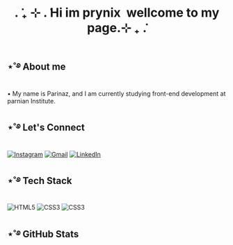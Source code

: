 <h1 align="center" font="tahoma">. ݁₊ ⊹ . ݁Hi im prynix <img src="http://dl4.glitter-graphics.net/pub/805/805904er7glfspo6.gif" alt=""> wellcome to my page.⊹ ₊ ݁.</h1>
<p align="center">
  <img src="https://s6.uupload.ir/files/photo_2025-09-01_18-08-42_kso0.jpg" alt="" />
</p>
<h2 >⋆˚࿔ About me</h2>
• My name is Parinaz, and I am currently studying front-end development at parnian Institute.
<h2>⋆˚࿔ Let's Connect</h2>
<div>
  <a href="https://www.instagram.com/prynix_dev/" target="_blank" rel="noopener">
    <img src="https://img.shields.io/badge/instagram-instagram?style=social&logo=instagram&logoSize=auto" alt="Instagram"></a>
 <a href="mailto:parinazes9877@gmail.com" target="_blank" rel="noopener">
    <img src="https://img.shields.io/badge/Gmail-gmail?style=social&logo=gmail" alt="Gmail"></a>
  <a href="https://www.linkedin.com/in/parinaz-esmaeilian-15824937b/" target="_blank" rel="noopener">
    <img src="https://img.shields.io/badge/LinkedIn-LinkedIn?style=social&logo=LinkedIn" alt="LinkedIn"></a>
</div>
<h2>⋆˚࿔ Tech Stack</h2>
<div>
    <img src="https://img.shields.io/badge/HTML5-HTML5?style=social&logo=HTML5&logoSize=auto" alt="HTML5">
    <img src="https://img.shields.io/badge/CSS3-css3?style=social&logo=css&logoSize=auto" alt="CSS3">
    <img src="https://img.shields.io/badge/Notion-Notion?style=social&logo=Notion" alt="CSS3">
</div>

<h2>⋆˚࿔ GitHub Stats</h2>
